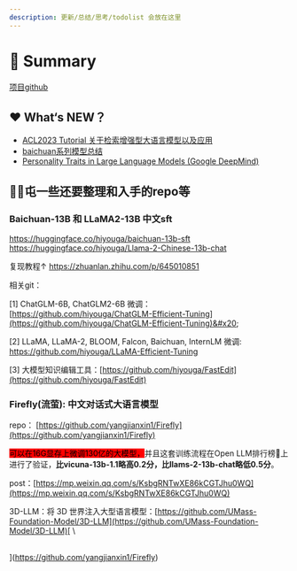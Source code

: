 ```yaml
---
description: 更新/总结/思考/todolist 会放在这里
---
```


# 🥳 Summary

[项目github](https://github.com/babytreemi/all-about-llm)

## ❤️ What‘s NEW？

* [ACL2023 Tutorial 关于检索增强型大语言模型以及应用](Tutorial\&Workshop/acl2023-retrieval-lm.md)
* [baichuan系列模型总结](tototolearn/openllm/bai-chuan-da-mo-xing.md)
* [Personality Traits in Large Language Models (Google DeepMind)](tototolearn/personality-traits-and-bias-in-llm/personality-traits-in-large-language-models.md)

## 👂🏻屯一些还要整理和入手的repo等

### Baichuan-13B 和 LLaMA2-13B 中文sft

https://huggingface.co/hiyouga/baichuan-13b-sft https://huggingface.co/hiyouga/Llama-2-Chinese-13b-chat

复现教程↑ https://zhuanlan.zhihu.com/p/645010851

相关git：

\[1] ChatGLM-6B, ChatGLM2-6B 微调：[https://github.com/hiyouga/ChatGLM-Efficient-Tuning](https://github.com/hiyouga/ChatGLM-Efficient-Tuning)&#x20;

\[2] LLaMA, LLaMA-2, BLOOM, Falcon, Baichuan, InternLM 微调: [https://github.com/hiyouga/LLaMA-Efficient-Tuning ](https://github.com/hiyouga/LLaMA-Efficient-Tuning)

\[3] 大模型知识编辑工具：[https://github.com/hiyouga/FastEdit](https://github.com/hiyouga/FastEdit)

### Firefly(流萤): 中文对话式大语言模型

repo： [https://github.com/yangjianxin1/Firefly](https://github.com/yangjianxin1/Firefly)

<mark style="background-color:red;">可以在16G显存上微调130亿的大模型，</mark>并且这套训练流程在Open LLM排行榜🤗上进行了验证，**比vicuna-13b-1.1略高0.2分，比llams-2-13b-chat略低0.5分**。

post：[https://mp.weixin.qq.com/s/KsbgRNTwXE86kCGTJhu0WQ](https://mp.weixin.qq.com/s/KsbgRNTwXE86kCGTJhu0WQ)

3D-LLM：将 3D 世界注入大型语言模型：[https://github.com/UMass-Foundation-Model/3D-LLM](https://github.com/UMass-Foundation-Model/3D-LLM)[\
\
](https://github.com/yangjianxin1/Firefly)
